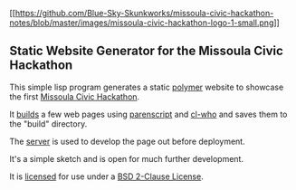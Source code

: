 [[https://github.com/Blue-Sky-Skunkworks/missoula-civic-hackathon-notes/blob/master/images/missoula-civic-hackathon-logo-1-small.png]]

## Static Website Generator for the Missoula Civic Hackathon

This simple lisp program generates a static
[polymer](https://www.polymer-project.org) website to showcase the
first [Missoula Civic Hackathon](http://missoulacivichackathon.org).

It
[builds](https://github.com/Blue-Sky-Skunkworks/hackathon/blob/master/build.lisp)
a few web pages using
[parenscript](https://common-lisp.net/project/parenscript/) and
[cl-who](http://weitz.de/cl-who/) and saves them to the "build" directory.

The
[server](https://github.com/Blue-Sky-Skunkworks/hackathon/blob/master/server.lisp)
is used to develop the page out before deployment.

It's a simple sketch and is open for much further development.

It is
[licensed](https://github.com/Blue-Sky-Skunkworks/hackathon/blob/master/build.lisp)
for use under a
[BSD 2-Clause License](https://opensource.org/licenses/bsd-license.php).

